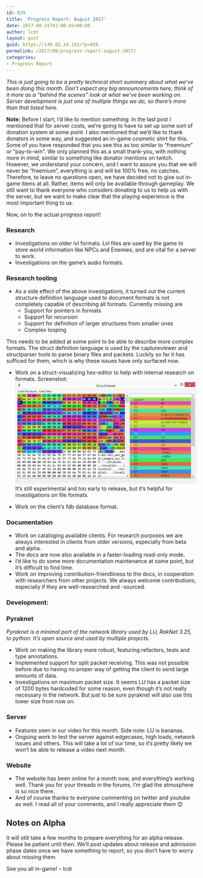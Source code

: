 ```yaml
---
id: 839
title: 'Progress Report: August 2017'
date: 2017-08-31T01:00:45+00:00
author: lcdr
layout: post
guid: https://140.82.34.142/?p=839
permalink: /2017/08/progress-report-august-2017/
categories:
- Progress Report
---
```

_This is just going to be a pretty technical short summary about what we&#8217;ve been doing this month. Don&#8217;t expect any big announcements here, think of it more as a &#8220;behind the scenes&#8221; look at what we&#8217;ve been working on. Server development is just one of multiple things we do, so there&#8217;s more than that listed here._

**Note:** Before I start, I&#8217;d like to mention something:
In the last post I mentioned that for server costs, we&#8217;re going to have to set up some sort of donation system at some point. I also mentioned that we&#8217;d like to thank donators in some way, and suggested an in-game cosmetic shirt for this. Some of you have responded that you see this as too similar to &#8220;freemium&#8221; or &#8220;pay-to-win&#8221;. We only planned this as a small thank-you, with nothing more in mind, similar to something like donator mentions on twitch. However, we understand your concern, and I want to assure you that we will never be &#8220;freemium&#8221;, everything is and will be 100% free, no catches. Therefore, to leave no questions open, we have decided not to give out in-game items at all. Rather, items will only be available through gameplay. We still want to thank everyone who considers donating to us to help us with the server, but we want to make clear that the playing experience is the most important thing to us.

Now, on to the actual progress report!

### Research

* Investigations on older lvl formats. Lvl files are used by the game to store world information like NPCs and Enemies, and are vital for a server to work.
* Investigations on the game&#8217;s audio formats.

### Research tooling

* As a side effect of the above investigations, it turned out the current structure definition language used to document formats is not completely capable of describing all formats. Currently missing are
    * Support for pointers in formats
    * Support for recursion
    * Support for definition of larger structures from smaller ones
    * Complex looping

This needs to be added at some point to be able to describe more complex formats. The struct definition language is used by the captureviewer and structparser tools to parse binary files and packets. Luckily so far it has sufficed for them, which is why these issues have only surfaced now.

* Work on a struct-visualizing hex-editor to help with internal research on formats. Screenshot: ![Parsed and highlighted stucts in the viewer, with unparsed part visible below.](assets/2017/08/structviewer.png)
It&#8217;s still experimental and too early to release, but it&#8217;s helpful for investigations on file formats.

* Work on the client&#8217;s fdb database format.

### Documentation

* Work on cataloging available clients. For research purposes we are always interested in clients from older versions, especially from beta and alpha.
* The docs are now also available in a faster-loading read-only mode.
* I&#8217;d like to do some more documentation maintenance at some point, but it&#8217;s difficult to find time.
* Work on improving contribution-friendliness to the docs, in cooperation with researchers from other projects. We always welcome contributions, especially if they are well-researched and -sourced.

### Development:

### Pyraknet

_Pyraknet is a minimal port of the network library used by LU, RakNet 3.25, to python. It&#8217;s open source and used by multiple projects._

* Work on making the library more robust, featuring refactors, tests and type annotations.
* Implemented support for split packet receiving. This was not possible before due to having no proper way of getting the client to send large amounts of data.
* Investigations on maximum packet size. It seems LU has a packet size of 1200 bytes hardcoded for some reason, even though it&#8217;s not really necessary in the network. But just to be sure pyraknet will also use this lower size from now on.

### Server

* Features seen in our video for this month. Side note: LU is bananas.
* Ongoing work to test the server against edgecases, high loads, network issues and others. This will take a lot of our time, so it&#8217;s pretty likely we won&#8217;t be able to release a video next month.

### Website

* The website has been online for a month now, and everything&#8217;s working well. Thank you for your threads in the forums, I&#8217;m glad the atmosphere is so nice there.
* And of course thanks to everyone commenting on twitter and youtube as well. I read all of your comments, and I really appreciate them &#x1f60a;

## Notes on Alpha

It will still take a few months to prepare everything for an alpha release. Please be patient until then. We&#8217;ll post updates about release and admission phase dates once we have something to report, so you don&#8217;t have to worry about missing them.

See you all in-game!
&#8211; lcdr